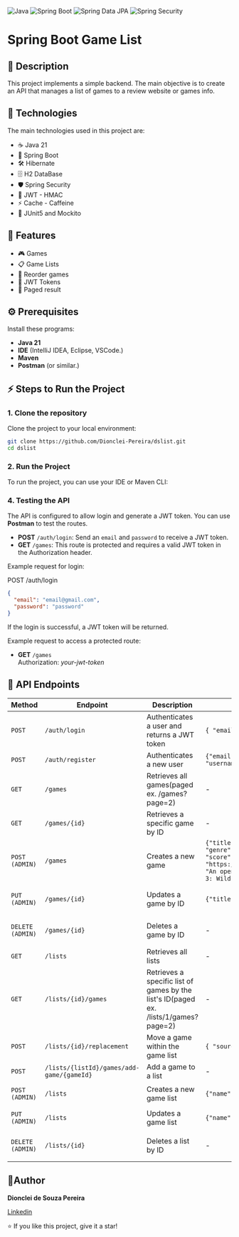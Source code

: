![Java](https://img.shields.io/badge/Java-21-blue)
![Spring Boot](https://img.shields.io/badge/Spring%20Boot-3.4-green)
![Spring Data JPA](https://img.shields.io/badge/Spring%20Data%20JPA-3.4-green)
![Spring Security](https://img.shields.io/badge/Spring%20Security-6.4.1-blue)

# Spring Boot Game List

## 📖 Description

This project implements a simple backend. The main objective is to create an API that manages a list of games to a review website or games info.

## 🚀 **Technologies**

The main technologies used in this project are:

- ☕ Java 21 
- 🌱 Spring Boot  
- 🛠️ Hibernate  
- 🗄️ H2 DataBase
- 🛡️ Spring Security
- 🔐 JWT - HMAC
- ⚡ Cache - Caffeine
- 🧪 JUnit5 and Mockito

## 🎯 **Features**
- 🎮 Games  
- 📋 Game Lists
- 🔄 Reorder games  
- 🧾 JWT Tokens
- 📄 Paged result
  
## ⚙ Prerequisites

Install these programs:

- **Java 21**
- **IDE** (IntelliJ IDEA, Eclipse, VSCode.)
- **Maven**
- **Postman** (or similar.)

## ⚡ Steps to Run the Project

### 1. Clone the repository

Clone the project to your local environment:

```bash
git clone https://github.com/Dionclei-Pereira/dslist.git
cd dslist
```

### 2. Run the Project

To run the project, you can use your IDE or Maven CLI:

### 4. Testing the API

The API is configured to allow login and generate a JWT token. You can use **Postman** to test the routes.

- **POST** `/auth/login`: Send an `email` and `password` to receive a JWT token.
- **GET** `/games`: This route is protected and requires a valid JWT token in the Authorization header.

Example request for login:

POST /auth/login
```json
{
  "email": "email@gmail.com",
  "password": "password"
}
```

If the login is successful, a JWT token will be returned.

Example request to access a protected route:

- **GET** `/games` <br>
Authorization: _your-jwt-token_

## 📑 API Endpoints

| Method | Endpoint | Description | Request Body | Response |
|--------|----------|-------------|--------------|----------|
| `POST` | `/auth/login` | Authenticates a user and returns a JWT token | `{ "email": "email@gmail", "password": "passw" }` | `{ "token": "eyJhbGciOiJIUzUxMiJ9..." }` |
| `POST` | `/auth/register` | Authenticates a new user | `{"email": "email@gmail.com","phone": 999999999,"name": "username","password": "password"}` | `200 OK`<br>`400 Bad Request` |
| `GET`  | `/games` | Retrieves all games(paged ex. /games?page=2) | - | `200 OK` |
| `GET`  | `/games/{id}` | Retrieves a specific game by ID | - | `200 OK`<br>`404 Not Found`|
| `POST (ADMIN)` | `/games` | Creates a new game | `{"title": "The Witcher 3: Wild Hunt", "year": 2015, "genre": "RPG", "platforms": "PC, PS4, Xbox One", "score": 11, "imgUrl": "https://example.com/witcher3.jpg","shortDescription": "An open-world RPG.", "longDescription": "The Witcher 3: Wild Hunt is a game"}` | `201 Created`<br>`400 Bad Request`<br>`403 Forbidden`|
| `PUT (ADMIN)`  | `/games/{id}` | Updates a game by ID | `{"title": "The Witcher 4"}` | `200 OK`<br>`404 Not Found`<br>`403 Forbiden`<br>`400 Bad Request` |
| `DELETE (ADMIN)` | `/games/{id}` | Deletes a game by ID | - | `204 No Content`<br>`403 Forbidden`<br>`404 Not Found`<br>`400 Bad Request` |
| `GET`  | `/lists` | Retrieves all lists | - | `200 OK` |
| `GET`  | `/lists/{id}/games` | Retrieves a specific list of games by the list's ID(paged ex. /lists/1/games?page=2) | - | `200 OK`<br>`400 Bad Request`|
| `POST`  | `/lists/{id}/replacement` | Move a game within the game list | `{ "sourceIndex": "1", "destinationIndex": "4" }` | `200 OK`<br>`400 Bad Request`|
| `POST`  | `/lists/{listId}/games/add-game/{gameId}` | Add a game to a list | - | `200 OK`<br>`404 Not Found`|
| `POST (ADMIN)`  | `/lists` | Creates a new game list | `{"name": "Adventure"}` | `200 OK`<br>`400 Bad Request`<br>`403 Forbiden`|
| `PUT (ADMIN)`  | `/lists` | Updates a game list | `{"name": "AAA"}` | `200 OK`<br>`400 Bad Request`<br>`403 Forbiden`|
| `DELETE (ADMIN)`  | `/lists/{id}` | Deletes a list by ID | - | `204 No Content`<br>`403 Forbidden`<br>`404 Not Found`<br>`400 Bad Request`|

## 📜Author

**Dionclei de Souza Pereira**

[Linkedin](https://www.linkedin.com/in/dionclei-de-souza-pereira-07287726b/)

⭐️ If you like this project, give it a star!  
